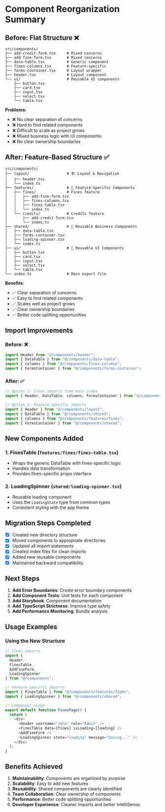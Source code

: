 # Component Reorganization Summary

## Before: Flat Structure ❌

```
src/components/
├── add-credit-form.tsx     # Mixed concerns
├── add-fine-form.tsx       # Mixed concerns
├── data-table.tsx          # Generic component
├── fines-columns.tsx       # Feature-specific
├── forms-container.tsx     # Layout wrapper
├── header.tsx              # Layout component
└── ui/                     # Reusable UI components
    ├── button.tsx
    ├── card.tsx
    ├── input.tsx
    ├── select.tsx
    └── table.tsx
```

**Problems:**
- ❌ No clear separation of concerns
- ❌ Hard to find related components
- ❌ Difficult to scale as project grows
- ❌ Mixed business logic with UI components
- ❌ No clear ownership boundaries

## After: Feature-Based Structure ✅

```
src/components/
├── layout/                 # 🏗️ Layout & Navigation
│   ├── header.tsx
│   └── index.ts
├── features/               # 🎯 Feature-Specific Components
│   ├── fines/              # Fines feature
│   │   ├── add-fine-form.tsx
│   │   ├── fines-columns.tsx
│   │   ├── fines-table.tsx
│   │   └── index.ts
│   └── credits/            # Credits feature
│       ├── add-credit-form.tsx
│       └── index.ts
├── shared/                 # 🔄 Reusable Business Components
│   ├── data-table.tsx
│   ├── forms-container.tsx
│   ├── loading-spinner.tsx
│   └── index.ts
├── ui/                     # 🎨 Reusable UI Components
│   ├── button.tsx
│   ├── card.tsx
│   ├── input.tsx
│   ├── select.tsx
│   └── table.tsx
└── index.ts                # Main export file
```

**Benefits:**
- ✅ Clear separation of concerns
- ✅ Easy to find related components
- ✅ Scales well as project grows
- ✅ Clear ownership boundaries
- ✅ Better code splitting opportunities

## Import Improvements

### Before: ❌
```typescript
import Header from "@/components/header";
import { DataTable } from "@/components/data-table";
import { columns } from "@/components/fines-columns";
import { FormsContainer } from "@/components/forms-container";
```

### After: ✅
```typescript
// Option 1: Clean imports from main index
import { Header, DataTable, columns, FormsContainer } from "@/components";

// Option 2: Feature-specific imports
import { Header } from "@/components/layout";
import { DataTable } from "@/components/shared";
import { columns } from "@/components/features/fines";
import { FormsContainer } from "@/components/shared";
```

## New Components Added

### 1. **FinesTable** (`features/fines/fines-table.tsx`)
- Wraps the generic DataTable with fines-specific logic
- Handles data transformation
- Provides fines-specific props interface

### 2. **LoadingSpinner** (`shared/loading-spinner.tsx`)
- Reusable loading component
- Uses the `LoadingState` type from common types
- Consistent styling with the app theme

## Migration Steps Completed

- [x] Created new directory structure
- [x] Moved components to appropriate directories
- [x] Updated all import statements
- [x] Created index files for clean imports
- [x] Added new reusable components
- [x] Maintained backward compatibility

## Next Steps

1. **Add Error Boundaries**: Create error boundary components
2. **Add Component Tests**: Unit tests for each component
3. **Add Storybook**: Component documentation
4. **Add TypeScript Strictness**: Improve type safety
5. **Add Performance Monitoring**: Bundle analysis

## Usage Examples

### Using the New Structure

```typescript
// Clean imports
import { 
  Header, 
  FinesTable, 
  AddFineForm, 
  LoadingSpinner 
} from "@/components";

// Feature-specific imports
import { FinesTable } from "@/components/features/fines";
import { LoadingSpinner } from "@/components/shared";

// Component usage
export default function FinesPage() {
  return (
    <div>
      <Header username="John" role="Admin" />
      <FinesTable data={fines} isLoading={loading} />
      <AddFineForm />
      <LoadingSpinner state="loading" message="Saving..." />
    </div>
  );
}
```

## Benefits Achieved

1. **Maintainability**: Components are organized by purpose
2. **Scalability**: Easy to add new features
3. **Reusability**: Shared components are clearly identified
4. **Team Collaboration**: Clear ownership of components
5. **Performance**: Better code splitting opportunities
6. **Developer Experience**: Cleaner imports and better IntelliSense
